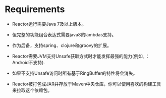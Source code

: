 # Requirements

* Reactor运行需要Java 7及以上版本。

 * 但完整的功能组合表达式需要java8的lambdas支持。

 * 作为后备，支持spring、clojure和groovy的扩展。

* Reactor需要JVM支持Unsafe获取方式时才能发挥最强的能力(例如, ：Android不支持).

 * 如果不支持Unsafe访问时所有基于RingBuffer的特性将会消失。

* Reactor被打包成JAR并存放于Maven中央仓库，你可以使用喜欢的构建工具来拉取这个依赖包。
